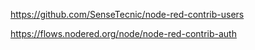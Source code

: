 

https://github.com/SenseTecnic/node-red-contrib-users

https://flows.nodered.org/node/node-red-contrib-auth